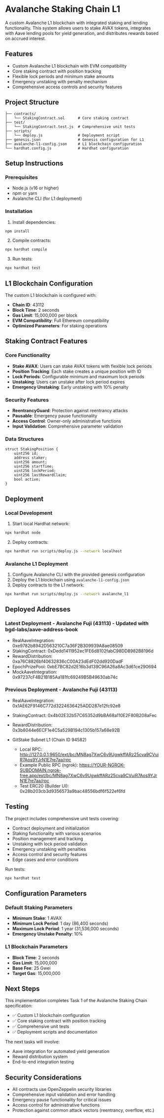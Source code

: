 # Avalanche Staking Chain L1

A custom Avalanche L1 blockchain with integrated staking and lending functionality. This system allows users to stake AVAX tokens, integrates with Aave lending pools for yield generation, and distributes rewards based on accrued interest.

## Features

- Custom Avalanche L1 blockchain with EVM compatibility
- Core staking contract with position tracking
- Flexible lock periods and minimum stake amounts
- Emergency unstaking with penalty mechanism
- Comprehensive access controls and security features

## Project Structure

```
├── contracts/
│   └── StakingContract.sol      # Core staking contract
├── test/
│   └── StakingContract.test.js  # Comprehensive unit tests
├── scripts/
│   └── deploy.js                # Deployment script
├── genesis.json                 # Genesis configuration for L1
├── avalanche-l1-config.json     # L1 blockchain configuration
└── hardhat.config.js            # Hardhat configuration
```

## Setup Instructions

### Prerequisites

- Node.js (v16 or higher)
- npm or yarn
- Avalanche CLI (for L1 deployment)

### Installation

1. Install dependencies:
```bash
npm install
```

2. Compile contracts:
```bash
npx hardhat compile
```

3. Run tests:
```bash
npx hardhat test
```

## L1 Blockchain Configuration

The custom L1 blockchain is configured with:
- **Chain ID**: 43112
- **Block Time**: 2 seconds
- **Gas Limit**: 15,000,000 per block
- **EVM Compatibility**: Full Ethereum compatibility
- **Optimized Parameters**: For staking operations

## Staking Contract Features

### Core Functionality
- **Stake AVAX**: Users can stake AVAX tokens with flexible lock periods
- **Position Tracking**: Each stake creates a unique position with ID
- **Lock Periods**: Configurable minimum and maximum lock periods
- **Unstaking**: Users can unstake after lock period expires
- **Emergency Unstaking**: Early unstaking with 10% penalty

### Security Features
- **ReentrancyGuard**: Protection against reentrancy attacks
- **Pausable**: Emergency pause functionality
- **Access Control**: Owner-only administrative functions
- **Input Validation**: Comprehensive parameter validation

### Data Structures

```solidity
struct StakingPosition {
    uint256 id;
    address staker;
    uint256 amount;
    uint256 startTime;
    uint256 lockPeriod;
    uint256 lastRewardClaim;
    bool active;
}
```

## Deployment

### Local Development

1. Start local Hardhat network:
```bash
npx hardhat node
```

2. Deploy contracts:
```bash
npx hardhat run scripts/deploy.js --network localhost
```

### Avalanche L1 Deployment

1. Configure Avalanche CLI with the provided genesis configuration
2. Deploy the L1 blockchain using `avalanche-l1-config.json`
3. Deploy contracts to the L1 network:
```bash
npx hardhat run scripts/deploy.js --network avalanche_l1
```


## Deployed Addresses

### Latest Deployment - Avalanche Fuji (43113) - Updated with bgd-labs/aave-address-book
  - RealAaveIntegration: 0xe9782b8942D563210C7a36F2B309939A8ae08509
  - StakingContract: 0xDedd1411952ec1FE6d8102fabC98DD8982B8196d
  - RewardDistribution: 0xa76C8826bf40632836cC00A23dEdF02dd920DadF
  - EpochPrizePool: 0xbE7BC82d2E16b3d139C96A26a8Ac3d61ce290694
  - MockAaveIntegration: 0x97237cF4B21B185Aa181fc69249B5B49630ab74c

### Previous Deployment - Avalanche Fuji (43113)
  - RealAaveIntegration: 0x1AE62F9146C772d3224636425ADD287e12fc92e8
  - StakingContract: 0x4b02E32b57C65352d9bBA68a110E2F80B208aFec
  - RewardDistribution: 0x3b8044e6ECF1e4C5a529B194c1305b157a68e92B

- GitStake Subnet L1 (Chain ID 94582)
  - Local RPC: http://127.0.0.1:9650/ext/bc/MN8ag7XwC6v9UgwkffARz25cva9CVuiR7Aos9YJrN1E7re7aa/rpc
  - Example Public RPC (ngrok): https://YOUR-NGROK-SUBDOMAIN.ngrok-free.app/ext/bc/MN8ag7XwC6v9UgwkffARz25cva9CVuiR7Aos9YJrN1E7re7aa/rpc
  - Test ERC20 (Builder UI): 0x28b203cb3d9356573a9bac48556bdf6f522ef6fd

## Testing

The project includes comprehensive unit tests covering:
- Contract deployment and initialization
- Staking functionality with various scenarios
- Position management and tracking
- Unstaking with lock period validation
- Emergency unstaking with penalties
- Access control and security features
- Edge cases and error conditions

Run tests:
```bash
npx hardhat test
```

## Configuration Parameters

### Default Staking Parameters
- **Minimum Stake**: 1 AVAX
- **Minimum Lock Period**: 1 day (86,400 seconds)
- **Maximum Lock Period**: 1 year (31,536,000 seconds)
- **Emergency Unstake Penalty**: 10%

### L1 Blockchain Parameters
- **Block Time**: 2 seconds
- **Gas Limit**: 15,000,000
- **Base Fee**: 25 Gwei
- **Target Gas**: 15,000,000

## Next Steps

This implementation completes Task 1 of the Avalanche Staking Chain specification:
- ✅ Custom L1 blockchain configuration
- ✅ Core staking contract with position tracking
- ✅ Comprehensive unit tests
- ✅ Deployment scripts and documentation

The next tasks will involve:
- Aave integration for automated yield generation
- Reward distribution system
- End-to-end integration testing

## Security Considerations

- All contracts use OpenZeppelin security libraries
- Comprehensive input validation and error handling
- Emergency pause functionality for critical issues
- Access control for administrative functions
- Protection against common attack vectors (reentrancy, overflow, etc.)